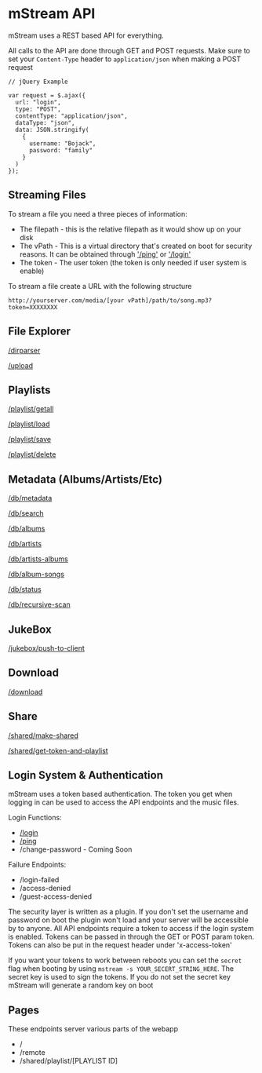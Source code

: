 # mStream API

mStream uses a REST based API for everything.  

All calls to the API are done through GET and POST requests.  Make sure to set your `Content-Type` header to `application/json` when making a POST request

```
// jQuery Example

var request = $.ajax({
  url: "login",
  type: "POST",
  contentType: "application/json",
  dataType: "json",
  data: JSON.stringify(
    {
      username: "Bojack",
      password: "family"
    }
  )
});
```

## Streaming Files

To stream a file you need a three pieces  of information:
- The filepath - this is the relative filepath as it would show up on your disk
- The vPath - This is a virtual directory that's created on boot for security reasons.  It can be obtained through ['/ping'](API/ping.md) or ['/login'](API/login.md)
- The token - The user token (the token is only needed if user system is enable)

To stream a file create a URL with the following structure
```
http://yourserver.com/media/[your vPath]/path/to/song.mp3?token=XXXXXXXX
```


## File Explorer

[/dirparser](API/dirparser.md)

[/upload](API/upload.md)

## Playlists

[/playlist/getall](API/playlist_getall.md)

[/playlist/load](API/playlist_load.md)

[/playlist/save](API/playlist_save.md)

[/playlist/delete](API/playlist_delete.md)

## Metadata (Albums/Artists/Etc)

[/db/metadata](API/db_metadata.md)

[/db/search](API/db_search.md)

[/db/albums](API/db_albums.md)

[/db/artists](API/db_artists.md)

[/db/artists-albums](API/db_artists-albums.md)

[/db/album-songs](API/db_album-songs.md)

[/db/status](API/db_status.md)

[/db/recursive-scan](API/db_recursive-scan.md)

## JukeBox

[/jukebox/push-to-client](API/jukebox_push-to-client.md)

## Download

[/download](API/download.md)

## Share

[/shared/make-shared](API/shared_make-shared.md)

[/shared/get-token-and-playlist](API/shared_get-token-and-playlist.md)


## Login System & Authentication

mStream uses a token based authentication.  The token you get when logging in can be used to access the API endpoints and the music files.

Login Functions:

* [/login](API/login.md)
* [/ping](API/ping.md)
* /change-password - Coming Soon

Failure Endpoints:

* /login-failed
* /access-denied
* /guest-access-denied

The security layer is written as a plugin.  If you don't set the username and password on boot the plugin won't load and your server will be accessible by to anyone.  All API endpoints require a token to access if the login system is enabled.  Tokens can be passed in through the GET or POST param token.  Tokens can also be put in the request header under 'x-access-token'

If you want your tokens to work between reboots you can set the `secret` flag when booting by using `mstream -s YOUR_SECERT_STRING_HERE`.  The secret key is used to sign the tokens. If you do not set the secret key mStream will generate a random key on boot

## Pages

These endpoints server various parts of the webapp

* /
* /remote
* /shared/playlist/[PLAYLIST ID]
